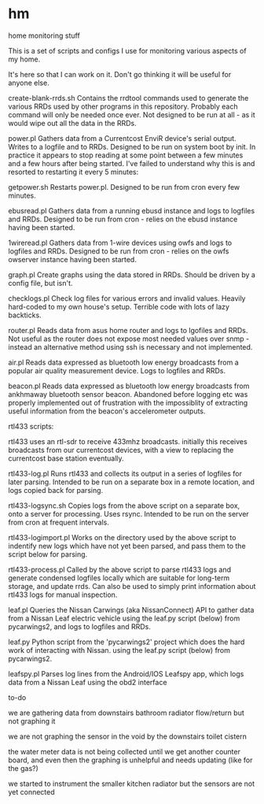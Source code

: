 # hm
home monitoring stuff

This is a set of scripts and configs I use for monitoring various aspects of my home.

It's here so that I can work on it. Don't go thinking it will be useful for anyone else.

create-blank-rrds.sh
Contains the rrdtool commands used to generate the various RRDs used by other programs in this repository.
Probably each command will only be needed once ever.
Not designed to be run at all - as it would wipe out all the data in the RRDs.

power.pl 
Gathers data from a Currentcost EnviR device's serial output.
Writes to a logfile and to RRDs.
Designed to be run on system boot by init. In practice it appears to stop reading at some point between a few minutes and a few hours after being started. I've failed to understand why this is and resorted to restarting it every 5 minutes:

getpower.sh
Restarts power.pl. Designed to be run from cron every few minutes.

ebusread.pl
Gathers data from a running ebusd instance and logs to logfiles and RRDs.
Designed to be run from cron - relies on the ebusd instance having been started.

1wireread.pl
Gathers data from 1-wire devices using owfs and logs to logfiles and RRDs.
Designed to be run from cron - relies on the owfs owserver instance having been started.

graph.pl
Create graphs using the data stored in RRDs.
Should be driven by a config file, but isn't.

checklogs.pl
Check log files for various errors and invalid values.
Heavily hard-coded to my own house's setup.
Terrible code with lots of lazy backticks.

router.pl
Reads data from asus home router and logs to lgofiles and RRDs.
Not useful as the router does not expose most needed values over snmp - instead an alternative method using ssh is necessary and not implemented.

air.pl
Reads data expressed as bluetooth low energy broadcasts from a popular air quality measurement device. Logs to logfiles and RRDs.

beacon.pl
Reads data expressed as bluetooth low energy broadcasts from ankhmaway bluetooth sensor beacon. Abandoned before logging etc was properly implemented out of frustration with the impossiblity of extracting useful information from the beacon's accelerometer outputs.

rtl433 scripts:

rtl433 uses an rtl-sdr to receive 433mhz broadcasts. initially this receives broadcasts from our currentcost devices, with a view to replacing the currentcost base station eventually. 

rtl433-log.pl
Runs rtl433 and collects its output in a series of logfiles for later parsing. Intended to be run on a separate box in a remote location, and logs copied back for parsing.

rtl433-logsync.sh
Copies logs from the above script on a separate box, onto a server for processing. Uses rsync. Intended to be run on the server from cron at frequent intervals.

rtl433-logimport.pl
Works on the directory used by the above script to indentify new logs which have not yet been parsed, and pass them to the script below for parsing.

rtl433-process.pl
Called by the above script to parse rtl433 logs and generate condensed logfiles locally which are suitable for long-term storage, and update rrds. Can also be used to simply print information about rtl433 logs for manual inspection.

leaf.pl
Queries the Nissan Carwings (aka NissanConnect) API to gather data from a Nissan Leaf electric vehicle using the leaf.py script (below) from pycarwings2, and logs to logfiles and RRDs.

leaf.py
Python script from the 'pycarwings2' project which does the hard work of interacting with Nissan. using the leaf.py script (below) from pycarwings2.

leafspy.pl
Parses log lines from the Android/IOS Leafspy app, which logs data from a Nissan Leaf using the obd2 interface

to-do

we are gathering data from downstairs bathroom radiator flow/return but not graphing it

we are not graphing the sensor in the void by the downstairs toilet cistern

the water meter data is not being collected until we get another counter board, and even then the graphing is unhelpful and needs updating (like for the gas?)

we started to instrument the smaller kitchen radiator but the sensors are not yet connected
